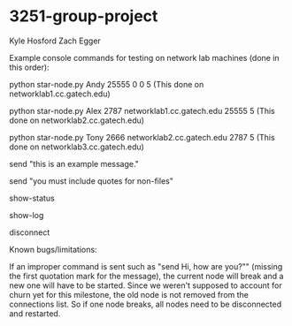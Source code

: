 # 3251-group-project

Kyle Hosford
Zach Egger

Example console commands for testing on network lab machines (done in this order):

python star-node.py Andy 25555 0 0 5 (This done on networklab1.cc.gatech.edu)

python star-node.py Alex 2787 networklab1.cc.gatech.edu 25555 5 (This done on networklab2.cc.gatech.edu)

python star-node.py Tony 2666 networklab2.cc.gatech.edu 2787 5 (This done on networklab3.cc.gatech.edu)

send "this is an example message."

send "you must include quotes for non-files"

show-status

show-log

disconnect



Known bugs/limitations:

If an improper command is sent such as "send Hi, how are you?"" (missing the first quotation mark for the message),
the current node will break and a new one will have to be started. Since we weren't supposed to account for churn
yet for this milestone, the old node is not removed from the connections list. So if one node breaks, all nodes need to be disconnected and restarted.

